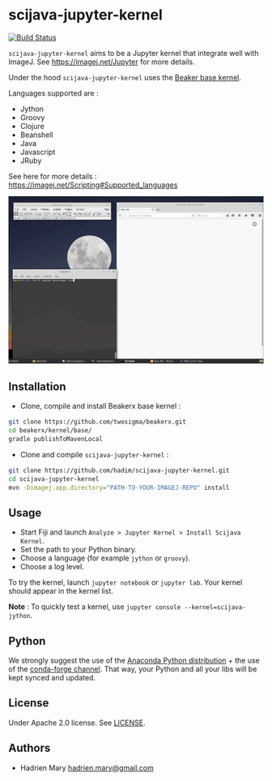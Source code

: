 # scijava-jupyter-kernel
[![Build Status](https://travis-ci.org/hadim/scijava-jupyter-kernel.svg?branch=master)](https://travis-ci.org/hadim/scijava-jupyter-kernel)

`scijava-jupyter-kernel` aims to be a Jupyter kernel that integrate well with ImageJ. See https://imagej.net/Jupyter for more details.

Under the hood `scijava-jupyter-kernel` uses the [Beaker base kernel](https://github.com/twosigma/beakerx/tree/master/kernel/base).

Languages supported are :

- Jython
- Groovy
- Clojure
- Beanshell
- Java
- Javascript
- JRuby

See here for more details : https://imagej.net/Scripting#Supported_languages

![Scijava Jupyter Kernel Installation](teaser.gif)

## Installation

- Clone, compile and install Beakerx base kernel :

```bash
git clone https://github.com/twosigma/beakerx.git
cd beakerx/kernel/base/
gradle publishToMavenLocal
```

- Clone and compile `scijava-jupyter-kernel` :

```bash
git clone https://github.com/hadim/scijava-jupyter-kernel.git
cd scijava-jupyter-kernel
mvn -Dimagej.app.directory="PATH-TO-YOUR-IMAGEJ-REPO" install
```

## Usage

- Start Fiji and launch `Analyze > Jupyter Kernel > Install Scijava Kernel`.
- Set the path to your Python binary.
- Choose a language (for example `jython` or `groovy`).
- Choose a log level.

To try the kernel, launch `jupyter notebook` or `jupyter lab`. Your kernel should appear in the kernel list.

**Note** : To quickly test a kernel, use `jupyter console --kernel=scijava-jython`.

## Python

We strongly suggest the use of the [Anaconda Python distribution](https://www.continuum.io/downloads) + the use of the [conda-forge channel](https://conda-forge.github.io/). That way, your Python and all your libs will be kept synced and updated.

## License

Under Apache 2.0 license. See [LICENSE](LICENSE).

## Authors

- Hadrien Mary <hadrien.mary@gmail.com>
